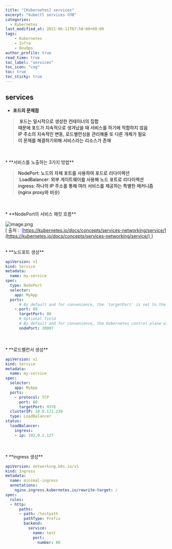 ```yaml
---
title: "[Kubernetes] services"
excerpt: "kubectl services 이해"
categories: 
  - Kubernetes
last_modified_at: 2021-06-11T07:50:00+09:00
tags: 
    - Kubernetes
    - Infra
    - DevOps
author_profile: true
read_time: true
toc_label: "services" 
toc_icon: "cog" 
toc: true
toc_sticky: true
---
```


## services

* **포드의 문제점**

> <span style="color:#2a6d98"> </span><span style="color:#000000">포드는 일시적으로 생성한 컨테이너의 집합</span><br>
> <span style="color:#000000">때문에 포드가 지속적으로 생겨났을 때 서비스를 하기에 적합하지 않음</span><br>
> <span style="color:#000000">IP 주소의 지속적인 변동, 로드밸런싱을 관리해줄 또 다른 개체가 필요</span><br>
> <span style="color:#000000">이 문제를 해결하기위해 서비스라는 리소스가 존재</span>

<br>
<br>
* **서비스를 노출하는 3가지 방법**

> <span style="color:#000000">NodePort: 노드의 자체 포트를 사용하여 포드로 리다이렉션</span><br>
> <span style="color:#000000"> LoadBalancer: 외부 게이트웨이를 사용해 노드 포트로 리다이렉션</span><br>
> <span style="color:#000000">ingress: 하나의 IP 주소를 통해 여러 서비스를 제공하는 특별한 메커니즘 (nginx proxy와 비슷)</span>

<br>
<br>
* **NodePort의 서비스 패킷 흐름**

![image.png](https://github.com/youngfromseoul/youngfromseoul.github.io/assets/images/nodeport.png?raw=true)<br>
[ 출처 :  <span style="color:#0000ff">[https://kubernetes.io/docs/concepts/services-networking/service/](https://kubernetes.io/docs/concepts/services-networking/service/) </span>]

<br>
* **노드포트 생성**

``` yaml
apiVersion: v1
kind: Service
metadata:
  name: my-service
spec:
  type: NodePort
  selector:
    app: MyApp
  ports:
      # By default and for convenience, the `targetPort` is set to the same value as the `port` field.
    - port: 80
      targetPort: 80
      # Optional field
      # By default and for convenience, the Kubernetes control plane will allocate a port from a range (default: 30000-32767)
      nodePort: 30007
```
<br>
<br>
* **로드밸런서 생성**

``` yaml
apiVersion: v1
kind: Service
metadata:
  name: my-service
spec:
  selector:
    app: MyApp
  ports:
    - protocol: TCP
      port: 80
      targetPort: 9376
  clusterIP: 10.0.171.239
  type: LoadBalancer
status:
  loadBalancer:
    ingress:
    - ip: 192.0.2.127
```
<br>
<br>
* **ingress 생성**

``` yaml
apiVersion: networking.k8s.io/v1
kind: Ingress
metadata:
  name: minimal-ingress
  annotations:
    nginx.ingress.kubernetes.io/rewrite-target: /
spec:
  rules:
  - http:
      paths:
      - path: /testpath
        pathType: Prefix
        backend:
          service:
            name: test
            port:
              number: 80
```
